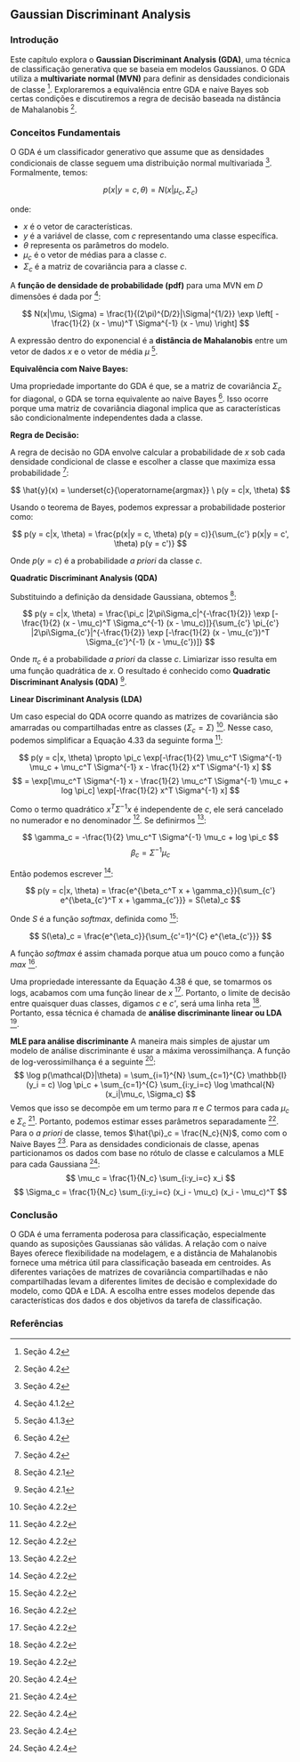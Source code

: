 ## Gaussian Discriminant Analysis

### Introdução
Este capítulo explora o **Gaussian Discriminant Analysis (GDA)**, uma técnica de classificação generativa que se baseia em modelos Gaussianos. O GDA utiliza a **multivariate normal (MVN)** para definir as densidades condicionais de classe [^5]. Exploraremos a equivalência entre GDA e naive Bayes sob certas condições e discutiremos a regra de decisão baseada na distância de Mahalanobis [^5].

### Conceitos Fundamentais

O GDA é um classificador generativo que assume que as densidades condicionais de classe seguem uma distribuição normal multivariada [^5]. Formalmente, temos:

$$
p(x|y = c, \theta) = N(x|\mu_c, \Sigma_c)
$$

onde:
- $x$ é o vetor de características.
- $y$ é a variável de classe, com $c$ representando uma classe específica.
- $\theta$ representa os parâmetros do modelo.
- $\mu_c$ é o vetor de médias para a classe $c$.
- $\Sigma_c$ é a matriz de covariância para a classe $c$.

A **função de densidade de probabilidade (pdf)** para uma MVN em $D$ dimensões é dada por [^1]:

$$
N(x|\mu, \Sigma) = \frac{1}{(2\pi)^{D/2}|\Sigma|^{1/2}} \exp \left[ -\frac{1}{2} (x - \mu)^T \Sigma^{-1} (x - \mu) \right]
$$

A expressão dentro do exponencial é a **distância de Mahalanobis** entre um vetor de dados $x$ e o vetor de média $\mu$ [^2].

**Equivalência com Naive Bayes:**

Uma propriedade importante do GDA é que, se a matriz de covariância $\Sigma_c$ for diagonal, o GDA se torna equivalente ao naive Bayes [^5]. Isso ocorre porque uma matriz de covariância diagonal implica que as características são condicionalmente independentes dada a classe.

**Regra de Decisão:**

A regra de decisão no GDA envolve calcular a probabilidade de $x$ sob cada densidade condicional de classe e escolher a classe que maximiza essa probabilidade [^5]:

$$
\hat{y}(x) = \underset{c}{\operatorname{argmax}} \  p(y = c|x, \theta)
$$

Usando o teorema de Bayes, podemos expressar a probabilidade posterior como:

$$
p(y = c|x, \theta) = \frac{p(x|y = c, \theta) p(y = c)}{\sum_{c'} p(x|y = c', \theta) p(y = c')}
$$

Onde $p(y=c)$ é a probabilidade *a priori* da classe $c$.

**Quadratic Discriminant Analysis (QDA)**

Substituindo a definição da densidade Gaussiana, obtemos [^6]:

$$
p(y = c|x, \theta) = \frac{\pi_c |2\pi\Sigma_c|^{-\frac{1}{2}} \exp [-\frac{1}{2} (x - \mu_c)^T \Sigma_c^{-1} (x - \mu_c)]}{\sum_{c'} \pi_{c'} |2\pi\Sigma_{c'}|^{-\frac{1}{2}} \exp [-\frac{1}{2} (x - \mu_{c'})^T \Sigma_{c'}^{-1} (x - \mu_{c'})]}
$$

Onde $\pi_c$ é a probabilidade *a priori* da classe *c*. Limiarizar isso resulta em uma função quadrática de *x*. O resultado é conhecido como **Quadratic Discriminant Analysis (QDA)** [^6].

**Linear Discriminant Analysis (LDA)**

Um caso especial do QDA ocorre quando as matrizes de covariância são amarradas ou compartilhadas entre as classes ($\Sigma_c = \Sigma$) [^7]. Nesse caso, podemos simplificar a Equação 4.33 da seguinte forma [^7]:

$$
p(y = c|x, \theta) \propto \pi_c \exp[-\frac{1}{2} \mu_c^T \Sigma^{-1} \mu_c + \mu_c^T \Sigma^{-1} x - \frac{1}{2} x^T \Sigma^{-1} x]
$$
$$
= \exp[\mu_c^T \Sigma^{-1} x - \frac{1}{2} \mu_c^T \Sigma^{-1} \mu_c + log \pi_c] \exp[-\frac{1}{2} x^T \Sigma^{-1} x]
$$

Como o termo quadrático $x^T \Sigma^{-1} x$ é independente de *c*, ele será cancelado no numerador e no denominador [^7]. Se definirmos [^7]:

$$
\gamma_c = -\frac{1}{2} \mu_c^T \Sigma^{-1} \mu_c + log \pi_c
$$
$$
\beta_c = \Sigma^{-1} \mu_c
$$

Então podemos escrever [^8]:

$$
p(y = c|x, \theta) = \frac{e^{\beta_c^T x + \gamma_c}}{\sum_{c'} e^{\beta_{c'}^T x + \gamma_{c'}}} = S(\eta)_c
$$

Onde $S$ é a função *softmax*, definida como [^8]:

$$
S(\eta)_c = \frac{e^{\eta_c}}{\sum_{c'=1}^{C} e^{\eta_{c'}}}
$$

A função *softmax* é assim chamada porque atua um pouco como a função *max* [^8].

Uma propriedade interessante da Equação 4.38 é que, se tomarmos os logs, acabamos com uma função linear de *x* [^8]. Portanto, o limite de decisão entre quaisquer duas classes, digamos *c* e *c'*, será uma linha reta [^8]. Portanto, essa técnica é chamada de **análise discriminante linear ou LDA** [^8].

**MLE para análise discriminante**
A maneira mais simples de ajustar um modelo de análise discriminante é usar a máxima verossimilhança. A função de log-verossimilhança é a seguinte [^10]:
$$
\log p(\mathcal{D}|\theta) = \sum_{i=1}^{N} \sum_{c=1}^{C} \mathbb{I}(y_i = c) \log \pi_c + \sum_{c=1}^{C} \sum_{i:y_i=c} \log \mathcal{N}(x_i|\mu_c, \Sigma_c)
$$
Vemos que isso se decompõe em um termo para $\pi$ e $C$ termos para cada $\mu_c$ e $\Sigma_c$ [^10]. Portanto, podemos estimar esses parâmetros separadamente [^10]. Para o *a priori* de classe, temos $\hat{\pi}_c = \frac{N_c}{N}$, como com o Naive Bayes [^10]. Para as densidades condicionais de classe, apenas particionamos os dados com base no rótulo de classe e calculamos a MLE para cada Gaussiana [^10]:
$$
\mu_c = \frac{1}{N_c} \sum_{i:y_i=c} x_i
$$
$$
\Sigma_c = \frac{1}{N_c} \sum_{i:y_i=c} (x_i - \mu_c) (x_i - \mu_c)^T
$$

### Conclusão

O GDA é uma ferramenta poderosa para classificação, especialmente quando as suposições Gaussianas são válidas. A relação com o naive Bayes oferece flexibilidade na modelagem, e a distância de Mahalanobis fornece uma métrica útil para classificação baseada em centroides. As diferentes variações de matrizes de covariância compartilhadas e não compartilhadas levam a diferentes limites de decisão e complexidade do modelo, como QDA e LDA. A escolha entre esses modelos depende das características dos dados e dos objetivos da tarefa de classificação.

### Referências
[^1]: Seção 4.1.2
[^2]: Seção 4.1.3
[^5]: Seção 4.2
[^6]: Seção 4.2.1
[^7]: Seção 4.2.2
[^8]: Seção 4.2.2
[^10]: Seção 4.2.4
<!-- END -->